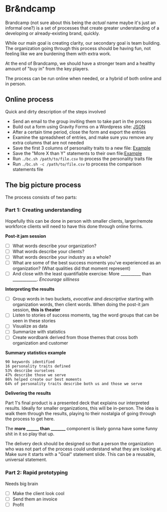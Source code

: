 
# Br&ndcamp

Brandcamp (not sure about this being the _actual_ name maybe it's just an informal one?) is a set of processes that create greater understanding of a developing or already-existing brand, quickly.

While our main goal is creating clarity, our secondary goal is team building. The organization going through this process should be having fun, not feeling like we are burdening them with extra work. 

At the end of Brandcamp, we should have a stronger team and a healthy amount of "buy in" from the key players.

The process can be run online when needed, or a hybrid of both online and in person.

## Online process

Quick and dirty description of the steps involved

- Send an email to the group inviting them to take part in the process
- Build out a form using Gravity Forms on a Wordpress site: [JSON](https://github.com/EMRL/brandcamp/blob/main/gf/json/gravityforms-export.json) 
- After a certain time period, close the form and export the entries
- Examine the spreadsheet of entries, and make sure you remove any extra columns that are not needed
- Save the first 3 columns of personality traits to a new file: [Example](https://github.com/EMRL/brandcamp/blob/main/gf/example.csv)
- Save the "More X than Y" statements to their own file:[Example](https://github.com/EMRL/brandcamp/blob/main/gf/comparison-example.csv)
- Run `./bc.sh /path/to/file.csv` to process the personality traits file
- Run `./bc.sh -c /path/to/file.csv` to process the comparison statements file

## The big picture process

The process consists of two parts: 

### Part 1:  Creating understanding
Hopefully this can be done in person with smaller clients, larger/remote workforce clients will need to have this done through online forms.

**Post-it jam session**

 - [ ] What words describe your organization?
 - [ ] What words describe your clients?
 - [ ] What words describe your industry as a whole?
 - [ ] What are some of the best success moments you've experienced as an organization? (What qualities did that moment represent)
 - [ ] And close with the least quantifiable exercise: More __________ than ____________. _Encourage silliness_

**Interpreting the results**

 - [ ] Group words in two buckets, _evocative_ and _descriptive_ starting with organization words, then client words. When doing the post-it jam session, **this is theater** 
 - [ ] Listen to stories of success moments, tag the word groups that can be seen in these stories
 - [ ] Visualize as data
 - [ ] Summarize with statistics
 - [ ] Create wordbank derived from those themes that cross both organization and customer

**Summary statistics example**

    90 keywords identified
    16 personality traits defined
    53% describe ourselves
    47% describe those we serve
    86% helped create our best moments
    64% of personality traits describe both us and those we serve

**Delivering the results**

Part 1's final product is a presented deck that explains our interpreted results. Ideally for smaller organizations, this will be in-person. The idea is walk them through the results, playing to their nostalgia of going through the process to get here. 

The **more ______ than _______** component is likely gonna have some funny shit in it so play that up.

The delivery deck should be designed so that a person the organization who was not part of the process could understand what they are looking at. Make sure it starts with a "Goal" statement slide. This can be a reusable, universal statement.

### Part 2: Rapid prototyping
Needs big brain

 - [ ] Make the client look cool
 - [ ] Send them an invoice
 - [ ] Profit
